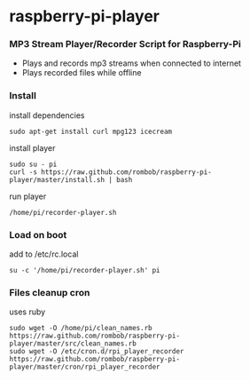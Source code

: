raspberry-pi-player
================

### MP3 Stream Player/Recorder Script for Raspberry-Pi ###

- Plays and records mp3 streams when connected to internet
- Plays recorded files while offline

### Install ###

install dependencies

    sudo apt-get install curl mpg123 icecream

install player

    sudo su - pi
    curl -s https://raw.github.com/rombob/raspberry-pi-player/master/install.sh | bash
    
run player
    
    /home/pi/recorder-player.sh

### Load on boot ###

add to /etc/rc.local

    su -c '/home/pi/recorder-player.sh' pi
    
### Files cleanup cron ###

uses ruby

    sudo wget -O /home/pi/clean_names.rb https://raw.github.com/rombob/raspberry-pi-player/master/src/clean_names.rb
    sudo wget -O /etc/cron.d/rpi_player_recorder https://raw.github.com/rombob/raspberry-pi-player/master/cron/rpi_player_recorder
    